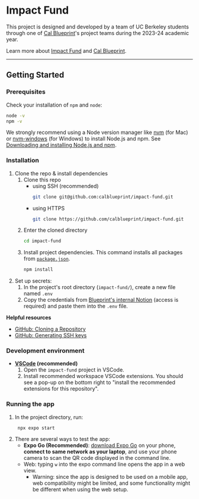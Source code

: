 # Impact Fund

This project is designed and developed by a team of UC Berkeley students through one of [Cal Blueprint](https://calblueprint.org/)'s project teams during the 2023-24 academic year.

Learn more about [Impact Fund](https://www.impactfund.org/) and [Cal Blueprint](https://calblueprint.org/).

---

## Getting Started

### Prerequisites

Check your installation of `npm` and `node`:

```sh
node -v
npm -v
```

We strongly recommend using a Node version manager like [nvm](https://github.com/nvm-sh/nvm) (for Mac) or [nvm-windows](https://github.com/coreybutler/nvm-windows) (for Windows) to install Node.js and npm. See [Downloading and installing Node.js and npm](https://docs.npmjs.com/downloading-and-installing-node-js-and-npm).

### Installation

1. Clone the repo & install dependencies
   1. Clone this repo
      - using SSH (recommended)
        ```sh
        git clone git@github.com:calblueprint/impact-fund.git
        ```
      - using HTTPS
        ```sh
        git clone https://github.com/calblueprint/impact-fund.git
        ```
   2. Enter the cloned directory
      ```sh
      cd impact-fund
      ```
   3. Install project dependencies. This command installs all packages from [`package.json`](package.json).
      ```sh
      npm install
      ```
2. Set up secrets:
   1. In the project's root directory (`impact-fund/`), create a new file named `.env`
   2. Copy the credentials from [Blueprint's internal Notion](https://www.notion.so/calblueprint/Environment-Variables-7647e2a6dad84c688fe4f43565523eaf) (access is required) and paste them into the `.env` file.

**Helpful resources**

- [GitHub: Cloning a Repository](https://docs.github.com/en/repositories/creating-and-managing-repositories/cloning-a-repository#cloning-a-repository)
- [GitHub: Generating SSH keys](https://docs.github.com/en/authentication/connecting-to-github-with-ssh/generating-a-new-ssh-key-and-adding-it-to-the-ssh-agent)

### Development environment

- **[VSCode](https://code.visualstudio.com/) (recommended)**
  1. Open the `impact-fund` project in VSCode.
  2. Install recommended workspace VSCode extensions. You should see a pop-up on the bottom right to "install the recommended extensions for this repository".

### Running the app

1. In the project directory, run:
   ```shell
    npx expo start
   ```
2. There are several ways to test the app:
   - **Expo Go (Recommended)**: [download Expo Go](https://docs.expo.dev/get-started/installation/#2-expo-go-app-for-android-and) on your phone, **connect to same network as your laptop**, and use your phone camera to scan the QR code displayed in the command line.
   - Web: typing `w` into the expo command line opens the app in a web view.
     - Warning: since the app is designed to be used on a mobile app, web compatibility might be limited, and some functionality might be different when using the web setup.
